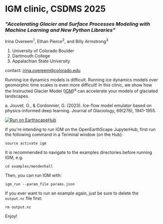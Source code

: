 # IGM clinic, CSDMS 2025
### *"Accelerating Glacier and Surface Processes Modeling with Machine Learning and New Python Libraries"*

Irina Overeem<sup>1</sup>, Ethan Pierce<sup>2</sup>, and Billy Armstrong<sup>3</sup>
<sub>
1. University of Colorado Boulder
2. Dartmouth College
3. Appalachian State University
</sub>

contact: irina.overeem@colorado.edu

Running ice dynamics models is difficult. Running ice dynamics models over geomorphic time scales is even more difficult! In this clinic, we show how the Instructed Glacier Model ([IGM](https://github.com/jouvetg/igm/tree/main/igm/modules))<sup>a</sup> can accelerate your models of glaciated landscapes.

a. Jouvet, G., & Cordonnier, G. (2023). Ice-flow model emulator based on physics-informed deep learning. Journal of Glaciology, 69(278), 1941-1955.

[jhub-link]: https://explore.openearthscape.org/hub/user-redirect/git-pull?repo=https%3A%2F%2Fgithub.com%2Fethan-pierce%2Figm-clinic-csdms-2025&urlpath=lab%2Ftree%2Figm-clinic-csdms-2025%2F%3Fautodecode&branch=main
[badge]: https://img.shields.io/badge/Run%20on-EarthscapeHub-orange

[![Run on EarthscapeHub][badge]][jhub-link]

If you're intending to run IGM on the OpenEarthScape JupyterHub, first run the following command in a Terminal window (on the Hub):
```
source activate igm
```
It is recommended to navigate to the examples directories before running IGM, e.g.
```
cd examples/mendenhall
```
Then, you can run IGM with:
```
igm_run --param_file params.json
```
If you ever want to run an example again, just be sure to delete the ```output.nc``` file first:
```
rm output.nc
```

Enjoy!
